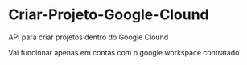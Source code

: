 # Criar-Projeto-Google-Clound
API para criar projetos dentro do Google Clound

Vai funcionar apenas em contas com o google workspace contratado

